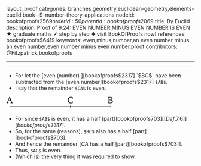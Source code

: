 layout: proof
categories: branches,geometry,euclidean-geometry,elements-euclid,book--9-number-theory-applications
nodeid: bookofproofs$2569
orderid: 50
parentid: bookofproofs$2069
title: By Euclid
description:  Proof of 9.24: EVEN NUMBER MINUS EVEN NUMBER IS EVEN &#9733; graduate maths &#10004; step by step &#10010; visit BookOfProofs now!
references: bookofproofs$6419
keywords: even,minus,number,an even number minus an even number,even number minus even number,proof
contributors: @Fitzpatrick,bookofproofs

---


---



* For let the [even (number) ][bookofproofs$2317] `$BC$` have been subtracted from the [even number][bookofproofs$2317] `$AB$`.
* I say that the remainder `$CA$` is even.

![fig24e](https://github.com/bookofproofs/bookofproofs.github.io/blob/main/_sources/_assets/images/euclid/Book09/fig24e.png?raw=true)

* For since `$AB$` is even, it has a half [part][bookofproofs$703] [ [Def. 7.6] ][bookofproofs$2317].
* So, for the same (reasons), `$BC$` also has a half [part][bookofproofs$703].
* And hence the remainder [$CA$ has a half [part][bookofproofs$703]].
* Thus, `$AC$` is even.
* (Which is) the very thing it was required to show.
